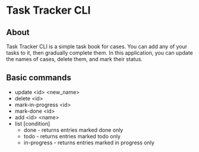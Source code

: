 # Task Tracker CLI

## About
Task Tracker CLI is a simple task book for cases. You can add any of your tasks to it, then gradually complete them. In this application, you can update the names of cases, delete them, and mark their status.


## Basic commands
- update \<id\> \<new_name\>
- delete \<id\>
- mark-in-progress \<id\>
- mark-done \<id\>
- add \<id\> \<name\>
- list [condition]
    - done - returns entries marked done only
    - todo - returns entries marked todo only
    - in-progress - returns entries marked in progress only
